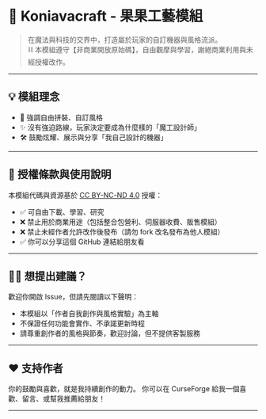 # 🌌 Koniavacraft - 果果工藝模組

> 在魔法與科技的交界中，打造屬於玩家的自訂機器與風格流派。  
> ⛓️ 本模組遵守【非商業開放原始碼】，自由觀摩與學習，謝絕商業利用與未經授權改作。

---

## 💡 模組理念

- 🔧 強調自由拼裝、自訂風格
- ✨ 沒有強迫路線，玩家決定要成為什麼樣的「魔工設計師」
- 🛠️ 鼓勵炫耀、展示與分享「我自己設計的機器」

---

## 📜 授權條款與使用說明

本模組代碼與資源基於 [CC BY-NC-ND 4.0](https://creativecommons.org/licenses/by-nc-nd/4.0/) 授權：

- ✅ 可自由下載、學習、研究
- ❌ 禁止用於商業用途（包括整合包營利、伺服器收費、販售模組）
- ❌ 禁止未經作者允許改作後發布（請勿 fork 改名發布為他人模組）
- ✅ 你可以分享這個 GitHub 連結給朋友看

---

## 🙋‍♀️ 想提出建議？

歡迎你開啟 Issue，但請先閱讀以下聲明：

- 本模組以「作者自我創作與風格實驗」為主軸
- 不保證任何功能會實作、不承諾更新時程
- 請尊重創作者的風格與節奏，歡迎討論，但不提供客製服務

---

## ❤️ 支持作者

你的鼓勵與喜歡，就是我持續創作的動力。
你可以在 CurseForge 給我一個喜歡、留言、或幫我推薦給朋友！

---

